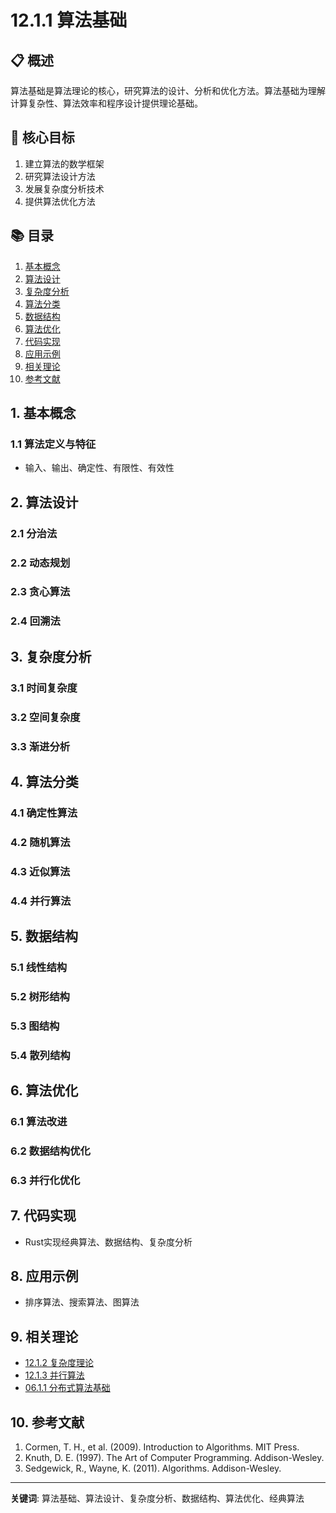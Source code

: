 # 12.1.1 算法基础

## 📋 概述
算法基础是算法理论的核心，研究算法的设计、分析和优化方法。算法基础为理解计算复杂性、算法效率和程序设计提供理论基础。

## 🎯 核心目标
1. 建立算法的数学框架
2. 研究算法设计方法
3. 发展复杂度分析技术
4. 提供算法优化方法

## 📚 目录
1. [基本概念](#1-基本概念)
2. [算法设计](#2-算法设计)
3. [复杂度分析](#3-复杂度分析)
4. [算法分类](#4-算法分类)
5. [数据结构](#5-数据结构)
6. [算法优化](#6-算法优化)
7. [代码实现](#7-代码实现)
8. [应用示例](#8-应用示例)
9. [相关理论](#9-相关理论)
10. [参考文献](#10-参考文献)

## 1. 基本概念
### 1.1 算法定义与特征
- 输入、输出、确定性、有限性、有效性

## 2. 算法设计
### 2.1 分治法
### 2.2 动态规划
### 2.3 贪心算法
### 2.4 回溯法

## 3. 复杂度分析
### 3.1 时间复杂度
### 3.2 空间复杂度
### 3.3 渐进分析

## 4. 算法分类
### 4.1 确定性算法
### 4.2 随机算法
### 4.3 近似算法
### 4.4 并行算法

## 5. 数据结构
### 5.1 线性结构
### 5.2 树形结构
### 5.3 图结构
### 5.4 散列结构

## 6. 算法优化
### 6.1 算法改进
### 6.2 数据结构优化
### 6.3 并行化优化

## 7. 代码实现
- Rust实现经典算法、数据结构、复杂度分析

## 8. 应用示例
- 排序算法、搜索算法、图算法

## 9. 相关理论
- [12.1.2 复杂度理论](12.1.2_复杂度理论.md)
- [12.1.3 并行算法](12.1.3_并行算法.md)
- [06.1.1 分布式算法基础](../06_Distributed_Systems_Theory/06.1.1_分布式算法基础.md)

## 10. 参考文献
1. Cormen, T. H., et al. (2009). Introduction to Algorithms. MIT Press.
2. Knuth, D. E. (1997). The Art of Computer Programming. Addison-Wesley.
3. Sedgewick, R., Wayne, K. (2011). Algorithms. Addison-Wesley.

---
**关键词**: 算法基础、算法设计、复杂度分析、数据结构、算法优化、经典算法 